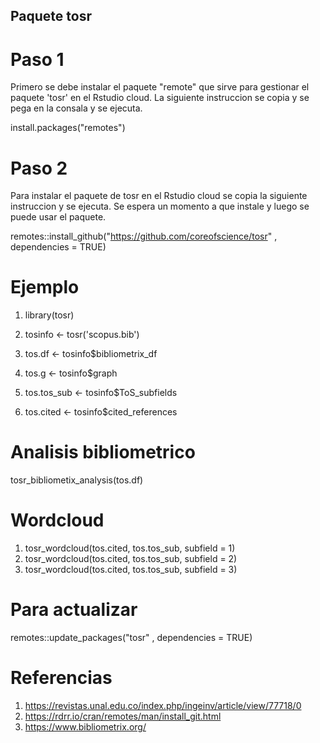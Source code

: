 ## Paquete tosr 

# Paso 1
Primero se debe instalar el paquete "remote" que sirve para gestionar el paquete 'tosr' en el Rstudio cloud. La siguiente instruccion se copia y se pega en la consala y se ejecuta. 

install.packages("remotes")

# Paso 2
Para instalar el paquete de tosr en el Rstudio cloud se copia la siguiente instruccion y se ejecuta. Se espera un momento a que instale y luego se puede usar el paquete.  

remotes::install_github("https://github.com/coreofscience/tosr" , dependencies = TRUE)

# Ejemplo
1. library(tosr)
2. tosinfo <- tosr('scopus.bib')

3. tos.df      <- tosinfo$bibliometrix_df
4. tos.g       <- tosinfo$graph
5. tos.tos_sub <- tosinfo$ToS_subfields
6. tos.cited   <- tosinfo$cited_references

# **Analisis bibliometrico**
tosr_bibliometix_analysis(tos.df)

# **Wordcloud**
1. tosr_wordcloud(tos.cited, tos.tos_sub, subfield = 1) 
2. tosr_wordcloud(tos.cited, tos.tos_sub, subfield = 2)
3. tosr_wordcloud(tos.cited, tos.tos_sub, subfield = 3)

# **Para actualizar**
remotes::update_packages("tosr" , dependencies = TRUE)

# Referencias
1. https://revistas.unal.edu.co/index.php/ingeinv/article/view/77718/0
2. https://rdrr.io/cran/remotes/man/install_git.html
2. https://www.bibliometrix.org/
